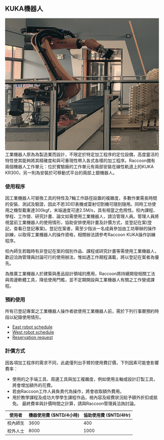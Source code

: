 ## KUKA機器人
![KUKA Robot Cell](/assets/img/hardware/kuka_kr300_west.jpg)
工業機器人原為為製造業而設計，不限定於特定加工程序的定位設備，高度靈活的特性使其能夠將其精確度和與可重現性帶入各式各樣的加工程序。Raccoon備有兩個機器人工作單元：位於實驗廠的工作單元有兩部安裝在線性軌道上的KUKA KR300，另一則為安裝於可移動式平台的兩部上銀機器人。

### 使用程序
因工業機器人可替換工具的特性及7軸工作路徑設置的複雜度，多數作業需長時間的安裝、測試及驗證，因此不若3D印表機或雷射切割機可隨到隨用。同時工坊使用之機型載重達300kgf，末端速度可達2.5M/s，具有相當之危險性。校內課程、學程、工作營、研究計畫、論文如需使用工業機器人，請洽管理人員。管理人員將視當前工業機器人的使用情形，協助安排使用計畫及計價方式，並登記在案(登記，查看已登記專案)。登記在案者，需至少指派一名成員參加由工坊舉辦的操作訓練，以取得工業機器人的操作資格，相關辦法請參考Raccoon KUKA操作訓練程序。

校內師生若臨時有非登記在案的個別作品、課程或研究計畫等需使用工業機器人，歡迎洽詢管理員討論可行的使用辦法，惟如遇工作期程滿載，將以登記在案者為優先。

為推廣工業機器人於建築與產品設計領域的應用，Raccoon將持續開發相關工法與周邊軟體工具，降低使用門檻，並不定期開設與工業機器人有關之工作營或課程。

### 預約使用
所有已登記專案之工業機器人操作者欲使用工業機器人前，需於下列行事曆預約時段以紀錄使用情形。

* [East robot schedule](https://calendar.google.com/calendar/u/0/embed?src=c_ts4eu8j65cggbhnt1vfvhhq5cg@group.calendar.google.com&ctz=Asia/Taipei)
* [West robot schedule](https://calendar.google.com/calendar/u/0/embed?src=c_6dqkotq72h5r5onp2i2tvee8jk@group.calendar.google.com&ctz=Asia/Taipei)
* [Reservation request](https://docs.google.com/forms/d/e/1FAIpQLSd6UzA2WbX7OkTVvDmLnoguLpXOh4YjRaojqegkJvUiVWt68w/viewform)

### 計價方式
因各項加工程序的需求不同，此處僅列出手臂的使用費訂價，下列因素可能會影響費率：

* 使用的之手端工具、周邊工具與加工複雜度，例如使用主軸或設計訂製工具，將會增加額外的花費。
* 若由Raccoon工作人員負責代為操作，將會收取額外費用。
* 用於教學課程及成功大學學生課程作品，視內容及經費狀況給予額外折扣或抵免。
最終費率與計價時間之計算，請與Raccoon管理員洽詢討論。


| 使用者 | 機器使用費 ($NTD/4小時) | 協助使用費 ($NTD/4Hr) |
| ---------- | ----------------------- | ------------------------- |
| 校內師生       | 3600                    | 400                       |
| 校外人士   | 8000                    | 1000                      |